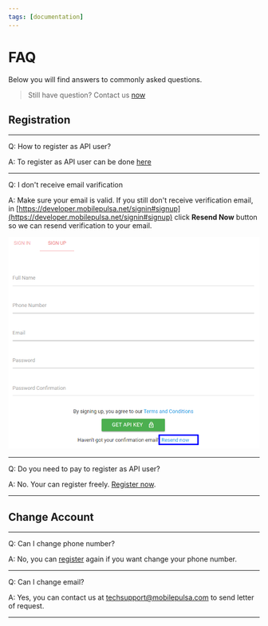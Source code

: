 ```yaml
---
tags: [documentation]
---
```


# FAQ

Below you will find answers to commonly asked questions.

<!-- theme: info -->

> Still have question? Contact us [now](mailto:techsupport@mobilepulsa.net)

## Registration

---

Q: How to register as API user?
  
A: To register as API user can be done [here](https://developer.mobilepulsa.net/signin#signup)

---

Q: I don't receive email varification

A: Make sure your email is valid. If you still don't receive verification email, in [https://developer.mobilepulsa.net/signin#signup](https://developer.mobilepulsa.net/signin#signup) click **Resend Now** button so we can resend verification to your email.

![Resend Email](../assets/images/faq/resend-email.png)

---

Q: Do you need to pay to register as API user?

A: No. Your can register freely. [Register now](https://developer.mobilepulsa.net/signin#signup).

---

## Change Account

---

Q: Can I change phone number?

A: No, you can [register](https://developer.mobilepulsa.net/signin#signup) again if you want change your phone number.

---

Q: Can I change email?

A: Yes, you can contact us at [techsupport@mobilepulsa.com](mailto:techsupport@mobilepulsa.com) to send letter of request.

---
